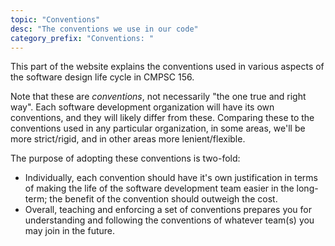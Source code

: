 ```yaml
---
topic: "Conventions"
desc: "The conventions we use in our code"
category_prefix: "Conventions: "
---
```


This part of the website explains the conventions used in various aspects of the software design life cycle in CMPSC 156.

Note that these are *conventions*, not necessarily "the one true and right way".  Each software development organization will have its
own conventions, and they will likely differ from these.   Comparing these to the conventions used in any particular organization, in 
some areas, we'll be more strict/rigid, and in other areas more lenient/flexible.

The purpose of adopting these conventions is two-fold:
* Individually, each convention should have it's own justification in terms of making the life of the software development team easier in the long-term; the benefit of the 
  convention should outweigh the cost.
* Overall, teaching and enforcing a set of conventions prepares you for understanding and following the conventions of whatever team(s) you may join in the future.


